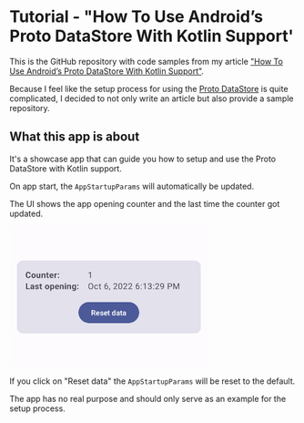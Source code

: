 # Tutorial - "How To Use Android’s Proto DataStore With Kotlin Support'

This is the GitHub repository with code samples from my article ["How To Use Android’s Proto DataStore With Kotlin Support"](https://medium.com/tech-takeaways/how-to-use-androids-proto-datastore-with-kotlin-support-8e4f80f1d6d).

Because I feel like the setup process for using the [Proto DataStore](https://developer.android.com/topic/libraries/architecture/datastore#proto-datastore) is quite complicated, 
I decided to not only write an article but also provide a sample repository.

## What this app is about
It's a showcase app that can guide you how to setup and use the Proto DataStore with Kotlin support. 

On app start, the `AppStartupParams` will automatically be updated. 

The UI shows the app opening counter and the last time the counter got updated.

![App screenshot](images/app_screenshot.png)

If you click on "Reset data" the `AppStartupParams` will be reset to the default.

The app has no real purpose and should only serve as an example for the setup process. 
